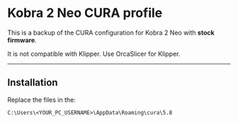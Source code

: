 # Kobra 2 Neo CURA profile

This is a backup of the CURA configuration for Kobra 2 Neo with **stock firmware**.

It is not compatible with Klipper. Use OrcaSlicer for Klipper.

---

## Installation
Replace the files in the:

`C:\Users\<YOUR_PC_USERNAME>\AppData\Roaming\cura\5.8`